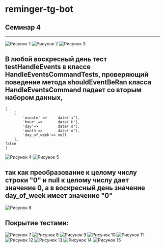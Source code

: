 # reminger-tg-bot

## Семинар 4

---

![Рисунок 1](./img/1.png "Порядок действий")
![Рисунок 2](./img/2.png "Порядок действий")
![Рисунок 3](./img/3.png "Порядок действий")

## В любой воскресный день тест testHandleEvents в классе HandleEventsCommandTests, проверяющий поведение метода shouldEventBeRan класса HandleEventsCommand падает со вторым набором данных,

```
[
    [
        'minute' =>     date('i'),
        'hour' =>       date('H'),
        'day'=>         date('d'),
        'month'=>       date('m'),
        'day_of_week'=> null
    ],
false
]
```

![Рисунок 4](./img/4.png "Порядок действий")
![Рисунок 5](./img/5.png "Порядок действий")

## так как преобразование к целому числу строки "0" и null к целому числу дает значение 0, а в воскресный день значение day_of_week имеет значение "0"   

![Рисунок 6](./img/6.png "Порядок действий")

## Покрытие тестами:

![Рисунок 7](./img/7.png "Порядок действий")
![Рисунок 8](./img/8.png "Порядок действий")
![Рисунок 9](./img/9.png "Порядок действий")
![Рисунок 10](./img/10.png "Порядок действий")
![Рисунок 11](./img/11.png "Порядок действий")
![Рисунок 12](./img/12.png "Порядок действий")
![Рисунок 13](./img/13.png "Порядок действий")
![Рисунок 14](./img/14.png "Порядок действий")
![Рисунок 15](./img/15.png "Порядок действий")
